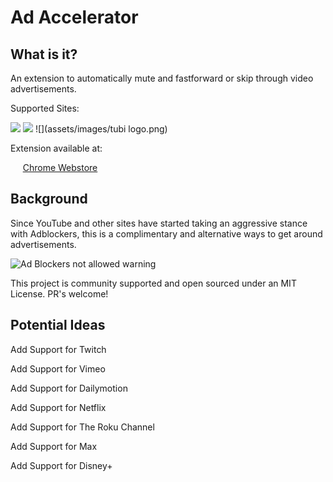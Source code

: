 # Ad Accelerator

## What is it?

An extension to automatically mute and fastforward or skip through video advertisements.


Supported Sites:


![](assets/images/youtube_logo.png)
![](assets/images/hulu_logo.png)
![](assets/images/tubi logo.png)

Extension available at:

&nbsp;&nbsp;&nbsp;&nbsp; [Chrome Webstore ](https://chromewebstore.google.com/detail/gpboiedfklodfhngobidfjecdpmccehg)


## Background
Since YouTube and other sites have started taking an aggressive stance with Adblockers, this is a complimentary and alternative ways to get around advertisements.

![Ad Blockers not allowed warning](assets/images/ad-blockers-not-allowed.jpg)

This project is community supported and open sourced under an MIT License. PR's welcome!

## Potential Ideas

Add Support for Twitch
	
Add Support for Vimeo
	
Add Support for Dailymotion
	
Add Support for Netflix

Add Support for The Roku Channel

Add Support for Max

Add Support for Disney+
